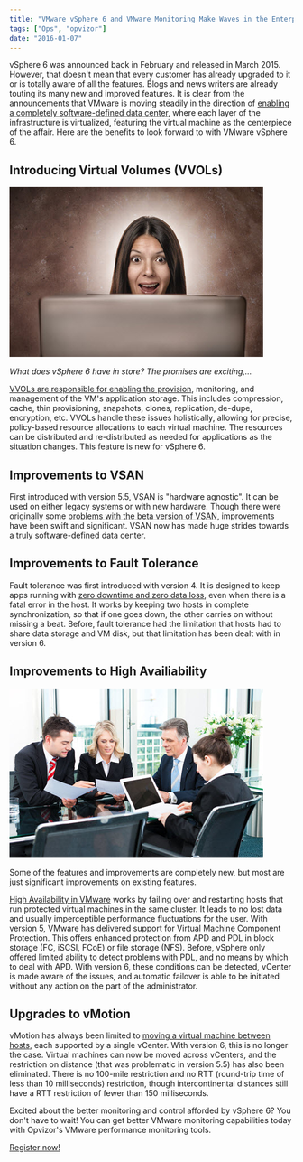 ```yaml
---
title: "VMware vSphere 6 and VMware Monitoring Make Waves in the Enterprise"
tags: ["Ops", "opvizor"]
date: "2016-01-07"
---
```


vSphere 6 was announced back in February and released in March 2015. However, that doesn't mean that every customer has already upgraded to it or is totally aware of all the features. Blogs and news writers are already touting its many new and improved features. It is clear from the announcements that VMware is moving steadily in the direction of [enabling a completely software-defined data center](http://searchvirtualstorage.techtarget.com/feature/VMware-vSphere-6-release-good-news-for-storage-admins), where each layer of the infrastructure is virtualized, featuring the virtual machine as the centerpiece of the affair. Here are the benefits to look forward to with VMware vSphere 6.

## Introducing Virtual Volumes (VVOLs)

![VMware vSphere 6](/images/blog/bigstock-Attractive-Businesswoman-Looki-75907184.jpg)

_What does vSphere 6 have in store? The promises are exciting,..._

[VVOLs are responsible for enabling the provision](http://searchvirtualstorage.techtarget.com/feature/Prepare-for-VMware-VVOLs-and-how-they-will-change-storage-products), monitoring, and management of the VM's application storage. This includes compression, cache, thin provisioning, snapshots, clones, replication, de-dupe, encryption, etc. VVOLs handle these issues holistically, allowing for precise, policy-based resource allocations to each virtual machine. The resources can be distributed and re-distributed as needed for applications as the situation changes. This feature is new for vSphere 6.

## Improvements to VSAN

First introduced with version 5.5, VSAN is "hardware agnostic". It can be used on either legacy systems or with new hardware. Though there were originally some [problems with the beta version of VSAN](http://searchvirtualstorage.techtarget.com/essentialguide/VMware-VSAN-features-and-realities), improvements have been swift and significant. VSAN now has made huge strides towards a truly software-defined data center.

## Improvements to Fault Tolerance

Fault tolerance was first introduced with version 4. It is designed to keep apps running with [zero downtime and zero data loss](http://www.vmwarearena.com/vsphere-6-0-whats-new-in-vmware-fault-tolerance-ft/), even when there is a fatal error in the host. It works by keeping two hosts in complete synchronization, so that if one goes down, the other carries on without missing a beat. Before, fault tolerance had the limitation that hosts had to share data storage and VM disk, but that limitation has been dealt with in version 6.

## Improvements to High Availiability

![High Availability](/images/blog/bigstock-Business-meeting-in-an-offic-45341533.jpg)

Some of the features and improvements are completely new, but most are just significant improvements on existing features.

[High Availability in VMware](https://www.vmware.com/products/vsphere/features/high-availability) works by failing over and restarting hosts that run protected virtual machines in the same cluster. It leads to no lost data and usually imperceptible performance fluctuations for the user. With version 5, VMware has delivered support for Virtual Machine Component Protection. This offers enhanced protection from APD and PDL in block storage (FC, iSCSI, FCoE) or file storage (NFS). Before, vSphere only offered limited ability to detect problems with PDL, and no means by which to deal with APD. With version 6, these conditions can be detected, vCenter is made aware of the issues, and automatic failover is able to be initiated without any action on the part of the administrator.

## Upgrades to vMotion

vMotion has always been limited to [moving a virtual machine between hosts](http://searchvirtualstorage.techtarget.com/definition/Storage-vMotion), each supported by a single vCenter. With version 6, this is no longer the case. Virtual machines can now be moved across vCenters, and the restriction on distance (that was problematic in version 5.5) has also been eliminated. There is no 100-mile restriction and no RTT (round-trip time of less than 10 milliseconds) restriction, though intercontinental distances still have a RTT restriction of fewer than 150 milliseconds.

Excited about the better monitoring and control afforded by vSphere 6? You don't have to wait! You can get better VMware monitoring capabilities today with Opvizor's VMware performance monitoring tools. 

[Register now!](https://www.opvizor.com/register/)
